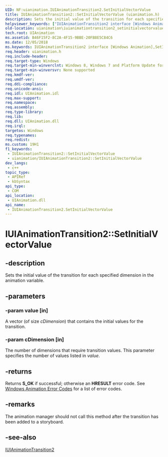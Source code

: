 ```yaml
---
UID: NF:uianimation.IUIAnimationTransition2.SetInitialVectorValue
title: IUIAnimationTransition2::SetInitialVectorValue (uianimation.h)
description: Sets the initial value of the transition for each specified dimension in the animation variable.
helpviewer_keywords: ["IUIAnimationTransition2 interface [Windows Animation]","SetInitialVectorValue method","IUIAnimationTransition2.SetInitialVectorValue","IUIAnimationTransition2::SetInitialVectorValue","SetInitialVectorValue","SetInitialVectorValue method [Windows Animation]","SetInitialVectorValue method [Windows Animation]","IUIAnimationTransition2 interface","uianimation.iuianimationtransition2_setinitialvectorvalue","uianimation/IUIAnimationTransition2::SetInitialVectorValue"]
old-location: uianimation\iuianimationtransition2_setinitialvectorvalue.htm
tech.root: UIAnimation
ms.assetid: B46F15F2-8C2A-4F15-9BBE-20FB8E5C84C6
ms.date: 12/05/2018
ms.keywords: IUIAnimationTransition2 interface [Windows Animation],SetInitialVectorValue method, IUIAnimationTransition2.SetInitialVectorValue, IUIAnimationTransition2::SetInitialVectorValue, SetInitialVectorValue, SetInitialVectorValue method [Windows Animation], SetInitialVectorValue method [Windows Animation],IUIAnimationTransition2 interface, uianimation.iuianimationtransition2_setinitialvectorvalue, uianimation/IUIAnimationTransition2::SetInitialVectorValue
req.header: uianimation.h
req.include-header: 
req.target-type: Windows
req.target-min-winverclnt: Windows 8, Windows 7 and Platform Update for Windows 7 [desktop apps \| UWP apps]
req.target-min-winversvr: None supported
req.kmdf-ver: 
req.umdf-ver: 
req.ddi-compliance: 
req.unicode-ansi: 
req.idl: UIAnimation.idl
req.max-support: 
req.namespace: 
req.assembly: 
req.type-library: 
req.lib: 
req.dll: UIAnimation.dll
req.irql: 
targetos: Windows
req.typenames: 
req.redist: 
ms.custom: 19H1
f1_keywords:
 - IUIAnimationTransition2::SetInitialVectorValue
 - uianimation/IUIAnimationTransition2::SetInitialVectorValue
dev_langs:
 - c++
topic_type:
 - APIRef
 - kbSyntax
api_type:
 - COM
api_location:
 - UIAnimation.dll
api_name:
 - IUIAnimationTransition2.SetInitialVectorValue
---
```


# IUIAnimationTransition2::SetInitialVectorValue


## -description

Sets the initial value of the transition for each specified dimension in the animation variable.

## -parameters

### -param value [in]

A vector (of size <i>cDimension</i>) that contains  the initial values for the transition.

### -param cDimension [in]

The number of dimensions that require transition values. This parameter specifies the number of values listed in <i>value</i>.

## -returns

Returns <b>S_OK</b> if successful; otherwise an <b>HRESULT</b> error code. See <a href="https://docs.microsoft.com/windows/desktop/UIAnimation/uianimation-error-codes">Windows Animation Error Codes</a> for a list of error codes.

## -remarks

The animation manager should not call this method after the transition has been added to a storyboard.

## -see-also

<a href="https://docs.microsoft.com/windows/desktop/api/uianimation/nn-uianimation-iuianimationtransition2">IUIAnimationTransition2</a>

